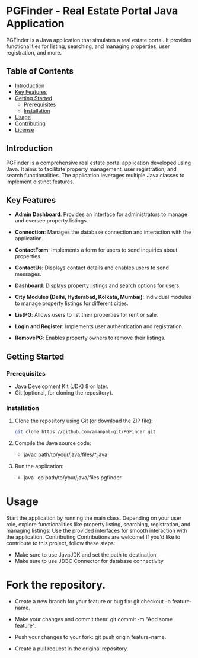 # PGFinder - Real Estate Portal Java Application

PGFinder is a Java application that simulates a real estate portal. It provides functionalities for listing, searching, and managing properties, user registration, and more.

## Table of Contents

- [Introduction](#introduction)
- [Key Features](#key-features)
- [Getting Started](#getting-started)
  - [Prerequisites](#prerequisites)
  - [Installation](#installation)
- [Usage](#usage)
- [Contributing](#contributing)
- [License](#license)

## Introduction

PGFinder is a comprehensive real estate portal application developed using Java. It aims to facilitate property management, user registration, and search functionalities. The application leverages multiple Java classes to implement distinct features.

## Key Features

- **Admin Dashboard**: Provides an interface for administrators to manage and oversee property listings.

- **Connection**: Manages the database connection and interaction with the application.

- **ContactForm**: Implements a form for users to send inquiries about properties.

- **ContactUs**: Displays contact details and enables users to send messages.

- **Dashboard**: Displays property listings and search options for users.

- **City Modules (Delhi, Hyderabad, Kolkata, Mumbai)**: Individual modules to manage property listings for different cities.

- **ListPG**: Allows users to list their properties for rent or sale.

- **Login and Register**: Implements user authentication and registration.

- **RemovePG**: Enables property owners to remove their listings.

## Getting Started

### Prerequisites

- Java Development Kit (JDK) 8 or later.
- Git (optional, for cloning the repository).

### Installation

1. Clone the repository using Git (or download the ZIP file):

   ```bash
   git clone https://github.com/amanpal-git/PGFinder.git


2. Compile the Java source code:

    - javac path/to/your/java/files/*.java

3. Run the application:

    - java -cp path/to/your/java/files pgfinder


#  Usage

Start the application by running the main class.
Depending on your user role, explore functionalities like property listing, searching, registration, and managing listings.
Use the provided interfaces for smooth interaction with the application.
Contributing
Contributions are welcome! If you'd like to contribute to this project, follow these steps:
- Make sure to use JavaJDK and set the path to destination
- Make sure to use JDBC Connector for database connectivity

#  Fork the repository.

- Create a new branch for your feature or bug fix: git checkout -b feature-name.

- Make your changes and commit them: git commit -m "Add some feature".
- Push your changes to your fork: git push origin feature-name.
- Create a pull request in the original repository.
